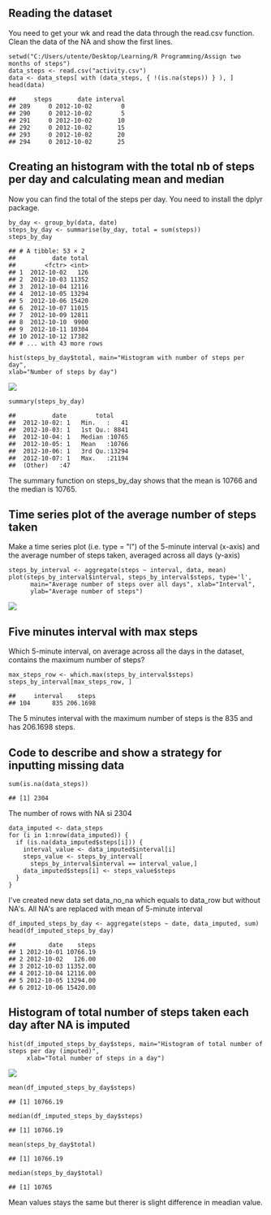 Reading the dataset
-------------------

You need to get your wk and read the data through the read.csv function.
Clean the data of the NA and show the first lines.

    setwd("C:/Users/utente/Desktop/Learning/R Programming/Assign two months of steps")
    data_steps <- read.csv("activity.csv")
    data <- data_steps[ with (data_steps, { !(is.na(steps)) } ), ]
    head(data)

    ##     steps       date interval
    ## 289     0 2012-10-02        0
    ## 290     0 2012-10-02        5
    ## 291     0 2012-10-02       10
    ## 292     0 2012-10-02       15
    ## 293     0 2012-10-02       20
    ## 294     0 2012-10-02       25

Creating an histogram with the total nb of steps per day and calculating mean and median
----------------------------------------------------------------------------------------

Now you can find the total of the steps per day. You need to install the
dplyr package.

    by_day <- group_by(data, date)
    steps_by_day <- summarise(by_day, total = sum(steps))
    steps_by_day

    ## # A tibble: 53 × 2
    ##          date total
    ##        <fctr> <int>
    ## 1  2012-10-02   126
    ## 2  2012-10-03 11352
    ## 3  2012-10-04 12116
    ## 4  2012-10-05 13294
    ## 5  2012-10-06 15420
    ## 6  2012-10-07 11015
    ## 7  2012-10-09 12811
    ## 8  2012-10-10  9900
    ## 9  2012-10-11 10304
    ## 10 2012-10-12 17382
    ## # ... with 43 more rows

    hist(steps_by_day$total, main="Histogram with number of steps per day", 
    xlab="Number of steps by day")

![](PA1_template_files/figure-markdown_strict/creating%20the%20histogram-1.png)

    summary(steps_by_day)

    ##          date        total      
    ##  2012-10-02: 1   Min.   :   41  
    ##  2012-10-03: 1   1st Qu.: 8841  
    ##  2012-10-04: 1   Median :10765  
    ##  2012-10-05: 1   Mean   :10766  
    ##  2012-10-06: 1   3rd Qu.:13294  
    ##  2012-10-07: 1   Max.   :21194  
    ##  (Other)   :47

The summary function on steps\_by\_day shows that the mean is 10766 and
the median is 10765.

Time series plot of the average number of steps taken
-----------------------------------------------------

Make a time series plot (i.e. type = "l") of the 5-minute interval
(x-axis) and the average number of steps taken, averaged across all days
(y-axis)

    steps_by_interval <- aggregate(steps ~ interval, data, mean)
    plot(steps_by_interval$interval, steps_by_interval$steps, type='l', 
          main="Average number of steps over all days", xlab="Interval", 
          ylab="Average number of steps")

![](PA1_template_files/figure-markdown_strict/creating%20the%20plot-1.png)

Five minutes interval with max steps
------------------------------------

Which 5-minute interval, on average across all the days in the dataset,
contains the maximum number of steps?

    max_steps_row <- which.max(steps_by_interval$steps)
    steps_by_interval[max_steps_row, ]

    ##     interval    steps
    ## 104      835 206.1698

The 5 minutes interval with the maximum number of steps is the 835 and
has 206.1698 steps.

Code to describe and show a strategy for inputting missing data
---------------------------------------------------------------

    sum(is.na(data_steps))

    ## [1] 2304

The number of rows with NA si 2304

    data_imputed <- data_steps
    for (i in 1:nrow(data_imputed)) {
      if (is.na(data_imputed$steps[i])) {
        interval_value <- data_imputed$interval[i]
        steps_value <- steps_by_interval[
          steps_by_interval$interval == interval_value,]
        data_imputed$steps[i] <- steps_value$steps
      }
    }

I've created new data set data\_no\_na which equals to data\_row but
without NA's. All NA's are replaced with mean of 5-minute interval

    df_imputed_steps_by_day <- aggregate(steps ~ date, data_imputed, sum)
    head(df_imputed_steps_by_day)

    ##         date    steps
    ## 1 2012-10-01 10766.19
    ## 2 2012-10-02   126.00
    ## 3 2012-10-03 11352.00
    ## 4 2012-10-04 12116.00
    ## 5 2012-10-05 13294.00
    ## 6 2012-10-06 15420.00

Histogram of total number of steps taken each day after NA is imputed
---------------------------------------------------------------------

    hist(df_imputed_steps_by_day$steps, main="Histogram of total number of steps per day (imputed)", 
         xlab="Total number of steps in a day")

![](PA1_template_files/figure-markdown_strict/hist-1.png)

    mean(df_imputed_steps_by_day$steps)

    ## [1] 10766.19

    median(df_imputed_steps_by_day$steps)

    ## [1] 10766.19

    mean(steps_by_day$total)

    ## [1] 10766.19

    median(steps_by_day$total)

    ## [1] 10765

Mean values stays the same but therer is slight difference in meadian
value.
